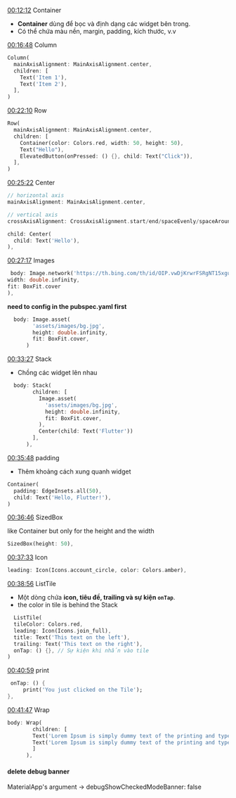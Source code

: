 [00:12:12](https://www.youtube.com/watch?v=3kaGC_DrUnw&list=WL&index=1&t=732s) Container
- **Container** dùng để bọc và định dạng các widget bên trong.
- Có thể chứa màu nền, margin, padding, kích thước, v.v

[00:16:48](https://www.youtube.com/watch?v=3kaGC_DrUnw&list=WL&index=1&t=1008s) Column
```dart
Column(
  mainAxisAlignment: MainAxisAlignment.center,
  children: [
    Text('Item 1'),
    Text('Item 2'),
  ],
)
```

[00:22:10](https://www.youtube.com/watch?v=3kaGC_DrUnw&list=WL&index=1&t=1330s) Row
```dart
Row(
  mainAxisAlignment: MainAxisAlignment.center,
  children: [
    Container(color: Colors.red, width: 50, height: 50),
    Text("Hello"),
    ElevatedButton(onPressed: () {}, child: Text("Click")),
  ],
)
```

[00:25:22](https://www.youtube.com/watch?v=3kaGC_DrUnw&list=WL&index=1&t=1522s) Center
```dart
// horizontal axis
mainAxisAlignment: MainAxisAlignment.center, 

// vertical axis
crossAxisAlignment: CrossAxisAlignment.start/end/spaceEvenly/spaceAround..., 
```

```dart
child: Center(
  child: Text('Hello'),
),
```

[00:27:17](https://www.youtube.com/watch?v=3kaGC_DrUnw&list=WL&index=1&t=1637s) Images 
```dart
 body: Image.network('https://th.bing.com/th/id/OIP.vwDjKrwrFSRgNT15xgu6owHaQD?w=1179&h=2556&rs=1&pid=ImgDetMain',
width: double.infinity,
fit: BoxFit.cover
),
```

**need to config in the pubspec.yaml first**
```dart
  body: Image.asset(
        'assets/images/bg.jpg',
        height: double.infinity,
        fit: BoxFit.cover,
      )
```

[00:33:27](https://www.youtube.com/watch?v=3kaGC_DrUnw&list=WL&index=1&t=2007s) Stack
- Chồng các widget lên nhau
```dart
  body: Stack(
        children: [
          Image.asset(
            'assets/images/bg.jpg',
            height: double.infinity,
            fit: BoxFit.cover,
          ),
          Center(child: Text('Flutter'))
        ],
      ),
```

[00:35:48](https://www.youtube.com/watch?v=3kaGC_DrUnw&list=WL&index=1&t=2148s) padding
- Thêm khoảng cách xung quanh widget
```dart
Container(
  padding: EdgeInsets.all(50),
  child: Text('Hello, Flutter!'),
)
```

[00:36:46](https://www.youtube.com/watch?v=3kaGC_DrUnw&list=WL&index=1&t=2206s) SizedBox

like Container but only for the height and the width
```dart
SizedBox(height: 50),
```

[00:37:33](https://www.youtube.com/watch?v=3kaGC_DrUnw&list=WL&index=1&t=2253s) Icon
```dart
leading: Icon(Icons.account_circle, color: Colors.amber),
```

[00:38:56](https://www.youtube.com/watch?v=3kaGC_DrUnw&list=WL&index=1&t=2336s) ListTile
- Một dòng chứa **icon, tiêu đề, trailing và sự kiện `onTap`**.
- the color in tile is behind the Stack
```dart
  ListTile(
  tileColor: Colors.red,
  leading: Icon(Icons.join_full),
  title: Text('This text on the left'),
  trailing: Text('This text on the right'),
  onTap: () {}, // Sự kiện khi nhấn vào tile
)
```

[00:40:59](https://www.youtube.com/watch?v=3kaGC_DrUnw&list=WL&index=1&t=2459s) print
```dart
 onTap: () {
	 print('You just clicked on the Tile');
},
```

[00:41:47](https://www.youtube.com/watch?v=3kaGC_DrUnw&list=WL&index=1&t=2507s) Wrap
```dart
body: Wrap(
        children: [
        Text('Lorem Ipsum is simply dummy text of the printing and typesetting industry'),
        Text('Lorem Ipsum is simply dummy text of the printing and typesetting industry'),
        ]
      ),
```

#### delete debug banner
MaterialApp's argument -> debugShowCheckedModeBanner: false
